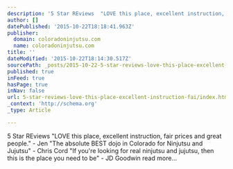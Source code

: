 ```yaml
---
description: '5 Star REviews  "LOVE this place, excellent instruction, fair prices and great people." - Jen "The absolute BEST dojo in Colorado for Ninjutsu and Jujutsu" - Ch'
author: []
datePublished: '2015-10-22T18:18:41.963Z'
publisher:
  domain: coloradoninjutsu.com
  name: coloradoninjutsu.com
title: ''
dateModified: '2015-10-22T18:14:30.517Z'
sourcePath: _posts/2015-10-22-5-star-reviews-love-this-place-excellent-instruction-fai.md
published: true
inFeed: true
hasPage: true
inNav: false
url: 5-star-reviews-love-this-place-excellent-instruction-fai/index.html
_context: 'http://schema.org'
_type: Article

---
```

5 Star REviews "LOVE this place, excellent instruction, fair prices and great people." - Jen "The absolute BEST dojo in Colorado for Ninjutsu and Jujutsu" - Chris Cord "If you're looking for real ninjutsu and jujutsu, then this is the place you need to be" - JD Goodwin read more...